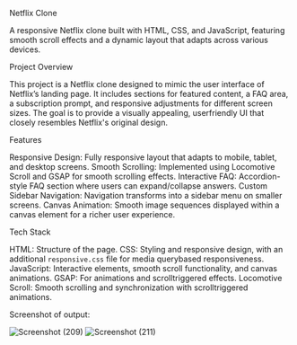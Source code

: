 Netflix Clone

A responsive Netflix clone built with HTML, CSS, and JavaScript, featuring smooth scroll effects and a dynamic layout that adapts across various devices.

Project Overview

This project is a Netflix clone designed to mimic the user interface of Netflix’s landing page. It includes sections for featured content, a FAQ area, a subscription prompt, and responsive adjustments for different screen sizes. The goal is to provide a visually appealing, userfriendly UI that closely resembles Netflix's original design.

Features

 Responsive Design: Fully responsive layout that adapts to mobile, tablet, and desktop screens.
 Smooth Scrolling: Implemented using Locomotive Scroll and GSAP for smooth scrolling effects.
 Interactive FAQ: Accordion-style FAQ section where users can expand/collapse answers.
 Custom Sidebar Navigation: Navigation transforms into a sidebar menu on smaller screens.
 Canvas Animation: Smooth image sequences displayed within a canvas element for a richer user experience.

Tech Stack

 HTML: Structure of the page.
 CSS: Styling and responsive design, with an additional `responsive.css` file for media querybased responsiveness.
 JavaScript: Interactive elements, smooth scroll functionality, and canvas animations.
 GSAP: For animations and scrolltriggered effects.
 Locomotive Scroll: Smooth scrolling and synchronization with scrolltriggered animations.

Screenshot of output:


![Screenshot (209)](https://github.com/user-attachments/assets/ecfc8f4d-30e5-4903-a90c-136274eea9e8)
![Screenshot (211)](https://github.com/user-attachments/assets/15f8ee08-d47a-4f35-b29c-ef16a210bea6)
